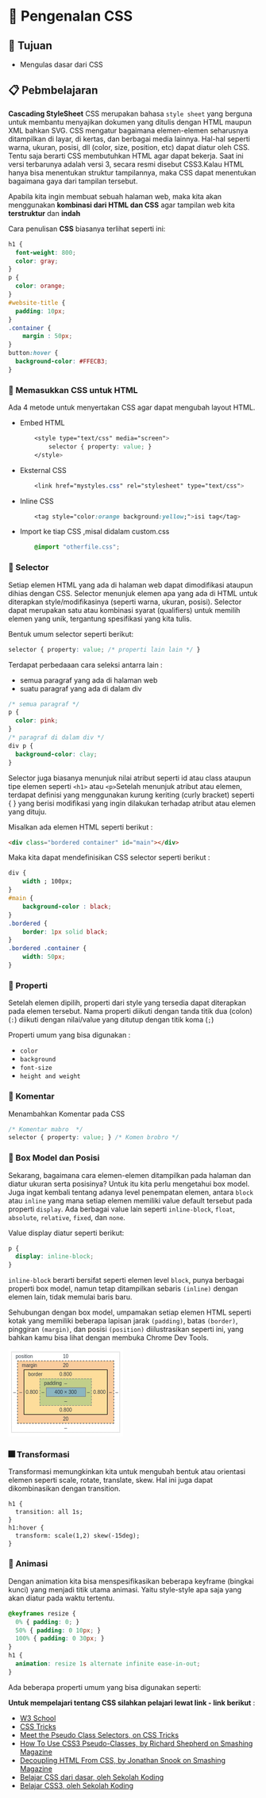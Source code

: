 # :art: Pengenalan CSS

## :bookmark_tabs: Tujuan
- Mengulas dasar dari CSS

## :clipboard: Pebmbelajaran

**Cascading StyleSheet**  CSS merupakan bahasa `style sheet` yang berguna untuk membantu menyajikan dokumen yang ditulis dengan HTML maupun XML bahkan SVG. CSS mengatur bagaimana elemen-elemen seharusnya ditampilkan di layar, di kertas, dan berbagai media lainnya. Hal-hal seperti warna, ukuran, posisi, dll (color, size, position, etc) dapat diatur oleh CSS. Tentu saja berarti CSS membutuhkan HTML agar dapat bekerja. Saat ini versi terbarunya adalah versi 3, secara resmi disebut CSS3.Kalau HTML hanya bisa menentukan struktur tampilannya, maka CSS dapat menentukan bagaimana gaya dari tampilan tersebut.

Apabila kita ingin membuat sebuah halaman web, maka kita akan menggunakan **kombinasi dari HTML dan CSS** agar tampilan web kita **terstruktur** dan **indah**

Cara penulisan **CSS** biasanya terlihat seperti ini:

```css
h1 {
  font-weight: 800;
  color: gray;
}
p {
  color: orange;
}
#website-title {
  padding: 10px;
}
.container {
    margin : 50px;
}
button:hover {
  background-color: #FFECB3;
}
```

### :telescope: Memasukkan CSS untuk HTML

Ada 4 metode untuk menyertakan CSS agar dapat mengubah layout HTML.
 - Embed HTML
    ```css
        <style type="text/css" media="screen">
            selector { property: value; }
        </style>
    ```
 - Eksternal CSS
    ```css
        <link href="mystyles.css" rel="stylesheet" type="text/css">
    ```
 - Inline CSS
    ```css
        <tag style="color:orange background:yellow;">isi tag</tag>
    ```
 - Import ke tiap CSS ,misal didalam custom.css
    ```css
        @import "otherfile.css";
    ```

### :gem: Selector

Setiap elemen HTML yang ada di halaman web dapat dimodifikasi ataupun dihias dengan CSS. Selector menunjuk elemen apa yang ada di HTML untuk diterapkan style/modifikasinya (seperti warna, ukuran, posisi). Selector dapat merupakan satu atau kombinasi syarat (qualifiers) untuk memilih elemen yang unik, tergantung spesifikasi yang kita tulis.

Bentuk umum selector seperti berikut:
```css
selector { property: value; /* properti lain lain */ }
```

Terdapat perbedaaan cara seleksi antarra lain :
 - semua paragraf yang ada di halaman web
 - suatu paragraf yang ada di dalam div
```css
/* semua paragraf */
p {
  color: pink;
}
/* paragraf di dalam div */
div p {
  background-color: clay;
}
```

Selector juga biasanya menunjuk nilai atribut seperti id atau class ataupun tipe elemen seperti `<h1>` atau `<p>`Setelah menunjuk atribut atau elemen, terdapat definisi yang menggunakan kurung keriting (curly bracket) seperti { } yang berisi modifikasi yang ingin dilakukan terhadap atribut atau elemen yang dituju.

Misalkan ada elemen HTML seperti berikut : 
```html
<div class="bordered container" id="main"></div>
```
Maka kita dapat mendefinisikan CSS selector seperti berikut : 

```css
div {
    width ; 100px;
}
#main {
    background-color : black;
}
.bordered {
    border: 1px solid black;
}
.bordered .container {
    width: 50px;
}
```

### :ribbon: Properti
Setelah elemen dipilih, properti dari style yang tersedia dapat diterapkan pada elemen tersebut. Nama properti diikuti dengan tanda titik dua (colon) (`:`) diikuti dengan nilai/value yang ditutup dengan titik koma (`;`)

Properti umum yang bisa digunakan :
- `color`
- `background`
- `font-size`
- `height and weight`

### :mega: Komentar
Menambahkan Komentar pada CSS
```css
/* Komentar mabro  */
selector { property: value; } /* Komen brobro */
```

### :white_square_button: Box Model dan Posisi
Sekarang, bagaimana cara elemen-elemen ditampilkan pada halaman dan diatur ukuran serta posisinya? Untuk itu kita perlu mengetahui box model. Juga ingat kembali tentang adanya level penempatan elemen, antara `block` atau `inline` yang mana setiap elemen memiliki value default tersebut pada properti `display`. Ada berbagai value lain seperti `inline-block`, `float`, `absolute`, `relative`, `fixed`, dan `none`.

Value display diatur seperti berikut:
```css
p {
  display: inline-block;
}
```

`inline-block` berarti bersifat seperti elemen level `block`, punya berbagai properti box model, namun tetap ditampilkan sebaris `(inline)` dengan elemen lain, tidak memulai baris baru.

Sehubungan dengan box model, umpamakan setiap elemen HTML seperti kotak yang memiliki beberapa lapisan jarak `(padding)`, batas `(border)`, pinggiran `(margin)`, dan posisi `(position)` diilustrasikan seperti ini, yang bahkan kamu bisa lihat dengan membuka Chrome Dev Tools.

![html-css-box-model.png](html-css-box-model.png)

### :fireworks: Transformasi

Transformasi memungkinkan kita untuk mengubah bentuk atau orientasi elemen seperti scale, rotate, translate, skew. Hal ini juga dapat dikombinasikan dengan transition.
```
h1 {
  transition: all 1s;
}
h1:hover {
  transform: scale(1,2) skew(-15deg);
}
```

### :rainbow: Animasi
Dengan animation kita bisa menspesifikasikan beberapa keyframe (bingkai kunci) yang menjadi titik utama animasi. Yaitu style-style apa saja yang akan diatur pada waktu tertentu.
```css
@keyframes resize {
  0% { padding: 0; }
  50% { padding: 0 10px; }
  100% { padding: 0 30px; }
}
h1 {
  animation: resize 1s alternate infinite ease-in-out;
}
```

Ada beberapa properti umum yang bisa digunakan seperti:

**Untuk mempelajari tentang CSS silahkan pelajari lewat link - link berikut** :

- [W3 School](https://www.w3schools.com/css/default.asp)
- [CSS Tricks](https://css-tricks.com/)
- [Meet the Pseudo Class Selectors, on CSS Tricks](https://css-tricks.com/pseudo-class-selectors)
- [How To Use CSS3 Pseudo-Classes, by Richard Shepherd on Smashing Magazine](https://www.smashingmagazine.com/2011/03/how-to-use-css3-pseudo-classes)
- [Decoupling HTML From CSS, by Jonathan Snook on Smashing Magazine](https://www.smashingmagazine.com/2012/04/decoupling-html-from-css)
- [Belajar CSS dari dasar, oleh Sekolah Koding](http://www.sekolahkoding.com/kelas/belajar-css-dari-dasar)
- [Belajar CSS3, oleh Sekolah Koding](http://www.sekolahkoding.com/kelas/belajar-css3)